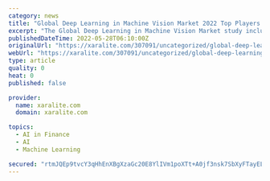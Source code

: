 ```yaml
---
category: news
title: "Global Deep Learning in Machine Vision Market 2022 Top Players List: IFLYTEK, NavInfo, NVIDIA, Qualcomm, Intel, etc"
excerpt: "The Global Deep Learning in Machine Vision Market study includes demographic data and estimations from major manufacturers, as well as the global economy. A quick glance at a few slides will give you a sense of the market structure,"
publishedDateTime: 2022-05-28T06:10:00Z
originalUrl: "https://xaralite.com/307091/uncategorized/global-deep-learning-in-machine-vision-market-2022-top-players-list-iflytek-navinfo-nvidia-qualcomm-intel-etc%C2%85/"
webUrl: "https://xaralite.com/307091/uncategorized/global-deep-learning-in-machine-vision-market-2022-top-players-list-iflytek-navinfo-nvidia-qualcomm-intel-etc%C2%85/"
type: article
quality: 0
heat: 0
published: false

provider:
  name: xaralite.com
  domain: xaralite.com

topics:
  - AI in Finance
  - AI
  - Machine Learning

secured: "rtmJQEp9tvcY3qHhEnXBgXzaGc20E8YlIVm1poXTt+A0jf3nsk7SbXyFTayEL0Rpi4ygVpYoGxge30LR9etRKQWajwPA2u9gNFQG1JhcnYl0DFfIZiMch2XDSqhrszR4vF0JisewDbQuUah3nqKMh4dm53VjleNzeqcCFyT51SN7YUTvrCCet12pZbM/7HHwwNAeXtOn5pqllsQCVm4pAqS5APOa+zM0Fbt8WcFJIPW+naS3rp/uZtOzVa7gHp4gCdk1EJLpGgtLiuAoKv2fu2nAgGHhuaO3+RlAVGZ7RnY/F13eGkvP8j/yo2boTyTZftcCFuv1UZJsbuoz28fnKt+fuzxGBB1Zonl4Rg4SA00=;lqVAc5hD46lxpH4rYhqQ8g=="
---
```


